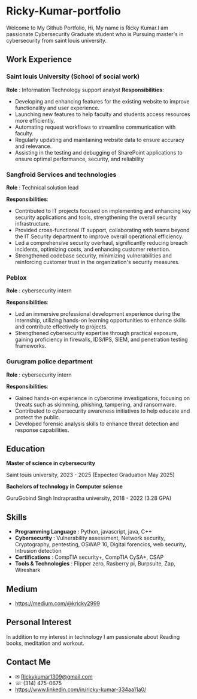 # Ricky-Kumar-portfolio
Welcome to My Github Portfolio, Hi, My name is Ricky Kumar.I am passionate Cybersecurity Graduate student who is Pursuing master's in cybersecurity from saint louis university.

## Work Experience

### Saint louis University (School of social work)
**Role** : Information Technology support analyst
**Responsibilities**:

- Developing and enhancing features for the existing website to improve functionality and user experience.
- Launching new features to help faculty and students access resources more efficiently.
- Automating request workflows to streamline communication with faculty.
- Regularly updating and maintaining website data to ensure accuracy and relevance.
- Assisting in the testing and debugging of SharePoint applications to ensure optimal performance, security, and reliability

### Sangfroid Services and technologies
**Role** : Technical solution lead

**Responsibilities**:

- Contributed to IT projects focused on implementing and enhancing key security applications and tools, strengthening the overall security infrastructure.  
- Provided cross-functional IT support, collaborating with teams beyond the IT Security department to improve overall operational efficiency.  
- Led a comprehensive security overhaul, significantly reducing breach incidents, optimizing costs, and enhancing customer retention.  
- Strengthened codebase security, minimizing vulnerabilities and reinforcing customer trust in the organization's security measures.

### Peblox
**Role** : cybersecurity intern

**Responsibilities**:

- Led an immersive professional development experience during the internship, utilizing hands-on learning opportunities to enhance skills and contribute effectively to projects.  
- Strengthened cybersecurity expertise through practical exposure, gaining proficiency in firewalls, IDS/IPS, SIEM, and penetration testing frameworks.

### Gurugram police department
**Role** : cybersecurity intern

**Responsibilities**:

- Gained hands-on experience in cybercrime investigations, focusing on threats such as skimming, phishing, tampering, and ransomware.  
- Contributed to cybersecurity awareness initiatives to help educate and protect the public.  
- Developed forensic analysis skills to enhance threat detection and response capabilities.

## Education

**Master of science in cybersecurity**

Saint louis university, 2023 - 2025 (Expected Graduation May 2025)

**Bachelors of technology in Computer science**

GuruGobind Singh Indraprastha university, 2018 - 2022 (3.28 GPA)

## Skills

- **Programming Language** : Python, javascript, java, C++
- **Cybersecurity** : Vulnerability assessment, Network security, Cryptography, pentesting, OSWAP 10, Digital forencics, web security, Intrusion detection
- **Certifications** : CompTIA security+, CompTIA CySA+, CSAP
- **Tools & Technologies** : Flipper zero, Rasberry pi, Burpsuite, Zap, Wireshark

## Medium

- https://medium.com/@kricky2999

## Personal Interest

In addition to my interest in technology I am passionate about Reading books, meditation and workout.

## Contact Me
- ✉ Rickykumar1309@gmail.com
- ☏ (314) 475-0675
- https://www.linkedin.com/in/ricky-kumar-334aa11a0/



